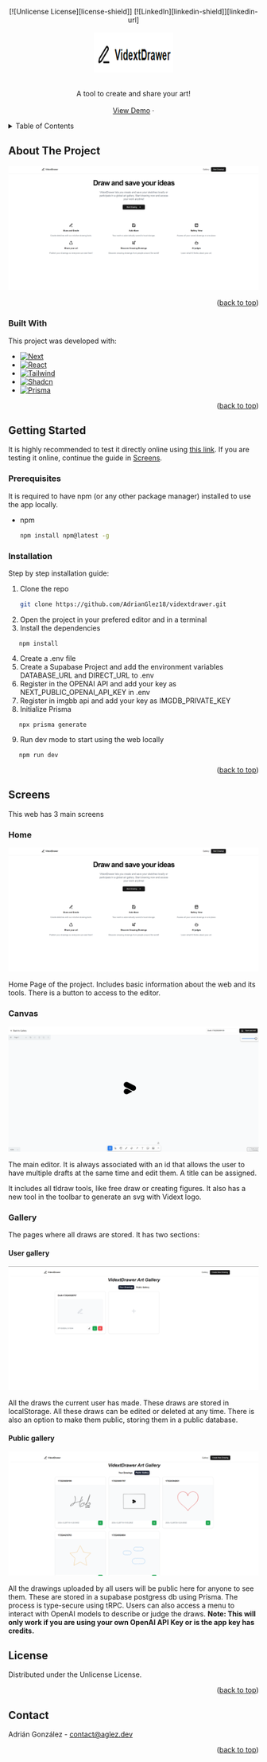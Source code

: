 <a id="readme-top"></a>

<div align="center">
[![Unlicense License][license-shield]]
[![LinkedIn][linkedin-shield]][linkedin-url]
</div>

<!-- PROJECT LOGO -->
<br />
<div align="center">
  <a href="https://github.com/AdrianGlez18">
    <img src="/public/logo.png" alt="Logo" width="160" height="80">
  </a>

  
  <br />
  <br />
  <p align="center">
    A tool to create and share your art!
    <br />
    <br />
    <a href="https://vidextdrawer.vercel.app/">View Demo</a>
    ·
  </p>
</div>

<!-- TABLE OF CONTENTS -->
<details>
  <summary>Table of Contents</summary>
  <ol>
    <li>
      <a href="#about-the-project">About The Project</a>
      <ul>
        <li><a href="#built-with">Built With</a></li>
        <li><a href="#pages">Pages</a></li>
        <li><a href="#features">Features</a></li>
      </ul>
    </li>
    <li>
      <a href="#getting-started">Getting Started</a>
      <ul>
        <li><a href="#prerequisites">Prerequisites</a></li>
        <li><a href="#installation">Installation</a></li>
      </ul>
    </li>
    <li><a href="#screens">Screens</a></li>
    <li><a href="#license">License</a></li>
    <li><a href="#contact">Contact</a></li>
  </ol>
</details>

<!-- ABOUT THE PROJECT -->

## About The Project

[![Product Name Screen Shot][product-screenshot]](https://vidextdrawer.vercel.app/)

<p align="right">(<a href="#readme-top">back to top</a>)</p>

### Built With

This project was developed with:

- [![Next][Next.js]][Next-url]
- [![React][React.js]][React-url]
- [![Tailwind][TailwindCSS]][Tailwind-url]
- [![Shadcn][Shadcn-img]][Shadcn-url]
- [![Prisma][Prisma-img]][Prisma-url]

<p align="right">(<a href="#readme-top">back to top</a>)</p>

<!-- GETTING STARTED -->

## Getting Started

It is highly recommended to test it directly online using <a href="">this link</a>. If you are testing it online, continue the guide in <a href="#screens">Screens</a>.

### Prerequisites

It is required to have npm (or any other package manager) installed to use the app locally.

* npm
  ```sh
  npm install npm@latest -g
  ```

### Installation

Step by step installation guide:

1. Clone the repo
   ```sh
   git clone https://github.com/AdrianGlez18/vidextdrawer.git
   ```
2. Open the project in your prefered editor and in a terminal
3. Install the dependencies
```node
   npm install
   ```
4. Create a .env file
5. Create a Supabase Project and add the environment variables DATABASE_URL and DIRECT_URL to .env
6. Register in the OPENAI API and add your key as NEXT_PUBLIC_OPENAI_API_KEY in .env
7. Register in imgbb api and add your key as IMGDB_PRIVATE_KEY
8. Initialize Prisma
```node
   npx prisma generate
   ```
9. Run dev mode to start using the web locally
```node
   npm run dev
   ```

<p align="right">(<a href="#readme-top">back to top</a>)</p>

## Screens

This web has 3 main screens

### Home

[![Product Name Screen Shot][product-screenshot]](https://vidextdrawer.vercel.app/)

Home Page of the project. Includes basic information about the web and its tools. There is a button to access to the editor.


### Canvas

[![Product Name Screen Shot][canvas-screenshot]](https://vidextdrawer.vercel.app/)

The main editor. It is always associated with an id that allows the user to have multiple drafts at the same time and edit them. A title can be assigned.

It includes all tldraw tools, like free draw or creating figures. It also has a new tool in the toolbar to generate an svg with Vidext logo.

### Gallery

The pages where all draws are stored. It has two sections:

#### User gallery

[![Product Name Screen Shot][draws-screenshot]](https://vidextdrawer.vercel.app/)

All the draws the current user has made. These draws are stored in localStorage. All these draws can be edited or deleted at any time. There is also an option to make them public, storing them in a public database.

#### Public gallery

[![Product Name Screen Shot][gallery-screenshot]](https://vidextdrawer.vercel.app/)

All the drawings uploaded by all users will be public here for anyone to see them. These are stored in a supabase postgress db using Prisma. The process is type-secure using tRPC. Users can also access a menu to interact with OpenAI models to describe or judge the draws. **Note: This will only work if you are using your own OpenAI API Key or is the app key has credits.**

<!-- LICENSE -->

## License

Distributed under the Unlicense License.

<p align="right">(<a href="#readme-top">back to top</a>)</p>

<!-- CONTACT -->

## Contact

Adrián González - contact@aglez.dev

<p align="right">(<a href="#readme-top">back to top</a>)</p>

<!-- MARKDOWN LINKS & IMAGES -->
<!-- https://www.markdownguide.org/basic-syntax/#reference-style-links -->

[license-shield]: https://img.shields.io/github/license/othneildrew/Best-README-Template.svg?style=for-the-badge
[linkedin-shield]: https://img.shields.io/badge/-LinkedIn-black.svg?style=for-the-badge&logo=linkedin&colorB=555
[linkedin-url]: https://www.linkedin.com/in/adri%C3%A1n-gonz%C3%A1lez-hern%C3%A1ndez/
[product-screenshot]: /public/screenshot.png
[canvas-screenshot]: /public/screenshot-canvas.png
[gallery-screenshot]: /public/screenshot-gallery.png
[draws-screenshot]: /public/screenshot-draws.png
[Next.js]: https://img.shields.io/badge/next.js-000000?style=for-the-badge&logo=nextdotjs&logoColor=white
[TailwindCSS]: https://img.shields.io/badge/tailwind-11cde7?style=for-the-badge&logo=tailwindcss&logoColor=white
[Tailwind-url]: https://tailwindcss.com/
[Next-url]: https://nextjs.org/
[React.js]: https://img.shields.io/badge/React-20232A?style=for-the-badge&logo=react&logoColor=61DAFB
[React-url]: https://reactjs.org/
[Shadcn-img]: https://img.shields.io/badge/shadcn-000000?style=for-the-badge&logo=shadcn&logoColor=white
[Shadcn-url]: https://ui.shadcn.com/
[Prisma-img]: https://img.shields.io/badge/prisma-000000?style=for-the-badge&logo=prisma&logoColor=white
[Prisma-url]: https://www.prisma.io/
